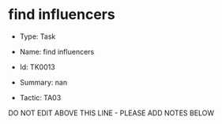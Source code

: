 # find influencers

* Type: Task

* Name: find influencers

* Id: TK0013

* Summary: nan

* Tactic: TA03

DO NOT EDIT ABOVE THIS LINE - PLEASE ADD NOTES BELOW
